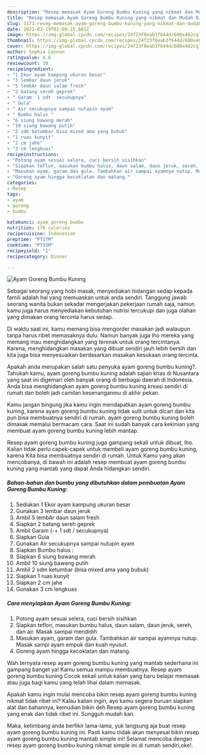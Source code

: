```yaml
---
description: "Resep memasak Ayam Goreng Bumbu Kuning yang nikmat dan Mudah Dibuat"
title: "Resep memasak Ayam Goreng Bumbu Kuning yang nikmat dan Mudah Dibuat"
slug: 1173-resep-memasak-ayam-goreng-bumbu-kuning-yang-nikmat-dan-mudah-dibuat
date: 2021-03-19T02:09:15.661Z
image: https://img-global.cpcdn.com/recipes/24f23f8eab3f644d/680x482cq70/ayam-goreng-bumbu-kuning-foto-resep-utama.jpg
thumbnail: https://img-global.cpcdn.com/recipes/24f23f8eab3f644d/680x482cq70/ayam-goreng-bumbu-kuning-foto-resep-utama.jpg
cover: https://img-global.cpcdn.com/recipes/24f23f8eab3f644d/680x482cq70/ayam-goreng-bumbu-kuning-foto-resep-utama.jpg
author: Sophia Cannon
ratingvalue: 4.6
reviewcount: 10
recipeingredient:
- "1 Ekor ayam kampung ukuran besar"
- "3 lembar daun jeruk"
- "5 lembAr daun salam fresh"
- "2 batang sereh geprek"
- " Garam  1 sdt  secukupnya"
- " Gula"
- " Air secukupnya sampai nutupin ayam"
- " Bumbu halus "
- "6 siung bawang merah"
- "10 siung bawang putih"
- "2 sdm ketumbar bisa mixed ama yang bubuk"
- "1 ruas kunyit"
- "2 cm jahe"
- "3 cm lengkuas"
recipeinstructions:
- "Potong ayam sesuai selera, cuci bersih sisihkan"
- "Siapkan teflon, masukan bumbu halus, daun salam, daun jeruk, sereh, dan air. Masak sampai mendidih"
- "Masukan ayam, garam dan gula. Tambahkan air sampai ayamnya nutup. Masak sampi ayam empuk dan kuah nyusut."
- "Goreng ayam hingga kecoklatan dan matang."
categories:
- Resep
tags:
- ayam
- goreng
- bumbu

katakunci: ayam goreng bumbu 
nutrition: 176 calories
recipecuisine: Indonesian
preptime: "PT17M"
cooktime: "PT35M"
recipeyield: "1"
recipecategory: Dinner

---
```



![Ayam Goreng Bumbu Kuning](https://img-global.cpcdn.com/recipes/24f23f8eab3f644d/680x482cq70/ayam-goreng-bumbu-kuning-foto-resep-utama.jpg)

Sebagai seorang yang hobi masak, menyediakan hidangan sedap kepada famili adalah hal yang memuaskan untuk anda sendiri. Tanggung jawab seorang  wanita bukan sekadar mengerjakan pekerjaan rumah saja, namun kamu juga harus menyediakan kebutuhan nutrisi tercukupi dan juga olahan yang dimakan orang tercinta harus sedap.

Di waktu  saat ini, kamu memang bisa mengorder masakan jadi walaupun tanpa harus ribet memasaknya dulu. Namun banyak juga lho mereka yang memang mau menghidangkan yang terenak untuk orang tercintanya. Karena, menghidangkan masakan yang dibuat sendiri jauh lebih bersih dan kita juga bisa menyesuaikan berdasarkan masakan kesukaan orang tercinta. 



Apakah anda merupakan salah satu penyuka ayam goreng bumbu kuning?. Tahukah kamu, ayam goreng bumbu kuning adalah sajian khas di Nusantara yang saat ini digemari oleh banyak orang di berbagai daerah di Indonesia. Anda bisa menghidangkan ayam goreng bumbu kuning kreasi sendiri di rumah dan boleh jadi camilan kesenanganmu di akhir pekan.

Kamu jangan bingung jika kamu ingin mendapatkan ayam goreng bumbu kuning, karena ayam goreng bumbu kuning tidak sulit untuk dicari dan kita pun bisa membuatnya sendiri di rumah. ayam goreng bumbu kuning boleh dimasak memalui bermacam cara. Saat ini sudah banyak cara kekinian yang membuat ayam goreng bumbu kuning lebih mantap.

Resep ayam goreng bumbu kuning juga gampang sekali untuk dibuat, lho. Kalian tidak perlu capek-capek untuk membeli ayam goreng bumbu kuning, karena Kita bisa membuatnya sendiri di rumah. Untuk Kamu yang akan mencobanya, di bawah ini adalah resep membuat ayam goreng bumbu kuning yang mantab yang dapat Anda hidangkan sendiri.

<!--inarticleads1-->

##### Bahan-bahan dan bumbu yang dibutuhkan dalam pembuatan Ayam Goreng Bumbu Kuning:

1. Sediakan 1 Ekor ayam kampung ukuran besar
1. Gunakan 3 lembar daun jeruk
1. Ambil 5 lembAr daun salam fresh
1. Siapkan 2 batang sereh geprek
1. Ambil  Garam (-+ 1 sdt / secukupnya)
1. Siapkan  Gula
1. Gunakan  Air secukupnya sampai nutupin ayam
1. Siapkan  Bumbu halus :
1. Siapkan 6 siung bawang merah
1. Ambil 10 siung bawang putih
1. Ambil 2 sdm ketumbar (bisa mixed ama yang bubuk)
1. Siapkan 1 ruas kunyit
1. Siapkan 2 cm jahe
1. Gunakan 3 cm lengkuas




<!--inarticleads2-->

##### Cara menyiapkan Ayam Goreng Bumbu Kuning:

1. Potong ayam sesuai selera, cuci bersih sisihkan
1. Siapkan teflon, masukan bumbu halus, daun salam, daun jeruk, sereh, dan air. Masak sampai mendidih
1. Masukan ayam, garam dan gula. Tambahkan air sampai ayamnya nutup. Masak sampi ayam empuk dan kuah nyusut.
1. Goreng ayam hingga kecoklatan dan matang.




Wah ternyata resep ayam goreng bumbu kuning yang mantab sederhana ini gampang banget ya! Kamu semua mampu membuatnya. Resep ayam goreng bumbu kuning Cocok sekali untuk kalian yang baru belajar memasak atau juga bagi kamu yang telah lihai dalam memasak.

Apakah kamu ingin mulai mencoba bikin resep ayam goreng bumbu kuning nikmat tidak ribet ini? Kalau kalian ingin, ayo kamu segera buruan siapkan alat dan bahannya, kemudian bikin deh Resep ayam goreng bumbu kuning yang enak dan tidak ribet ini. Sungguh mudah kan. 

Maka, ketimbang anda berfikir lama-lama, yuk langsung aja buat resep ayam goreng bumbu kuning ini. Pasti kamu tiidak akan menyesal bikin resep ayam goreng bumbu kuning mantab simple ini! Selamat mencoba dengan resep ayam goreng bumbu kuning nikmat simple ini di rumah sendiri,oke!.

